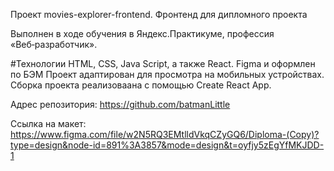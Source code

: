 Проект movies-explorer-frontend. Фронтенд для дипломного проекта

Выполнен в ходе обучения в Яндекс.Практикуме, профессия «Веб‑разработчик».

#Технологии HTML, CSS, Java Script, а также React. Figma и оформлен по БЭМ Проект адаптирован для просмотра на мобильных устройствах. Сборка проекта реализоваана с помощью Create React App.

Адрес репозитория: https://github.com/batmanLittle

Ссылка на макет: https://www.figma.com/file/w2N5RQ3EMtlldVkqCZyGQ6/Diploma-(Copy)?type=design&node-id=891%3A3857&mode=design&t=oyfjy5zEgYfMKJDD-1
